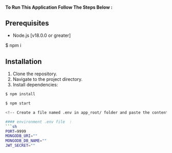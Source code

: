 
#### To Run This Application Follow The Steps Below : 

<!-- Execute the import of the Postman collection, utilizing the file titled 'test.postman_collection.json'. -->
## Prerequisites
- Node.js [v18.0.0 or greater]

$ npm i

## Installation
1. Clone the repository.
2. Navigate to the project directory.
3. Install dependencies:
```bash
$ npm install

$ npm start

<!-- Create a file named .env in app_root/ folder and paste the content. -->

#### environment .env file  :
```sh
PORT=9999
MONGODB_URI=""
MONGODB_DB_NAME=""
JWT_SECRET=""
```

